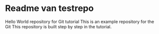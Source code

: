 # Readme van testrepo
Hello World repository for Git tutorial
This is an example repository for the Git
This repository is built step by step in the tutorial.
